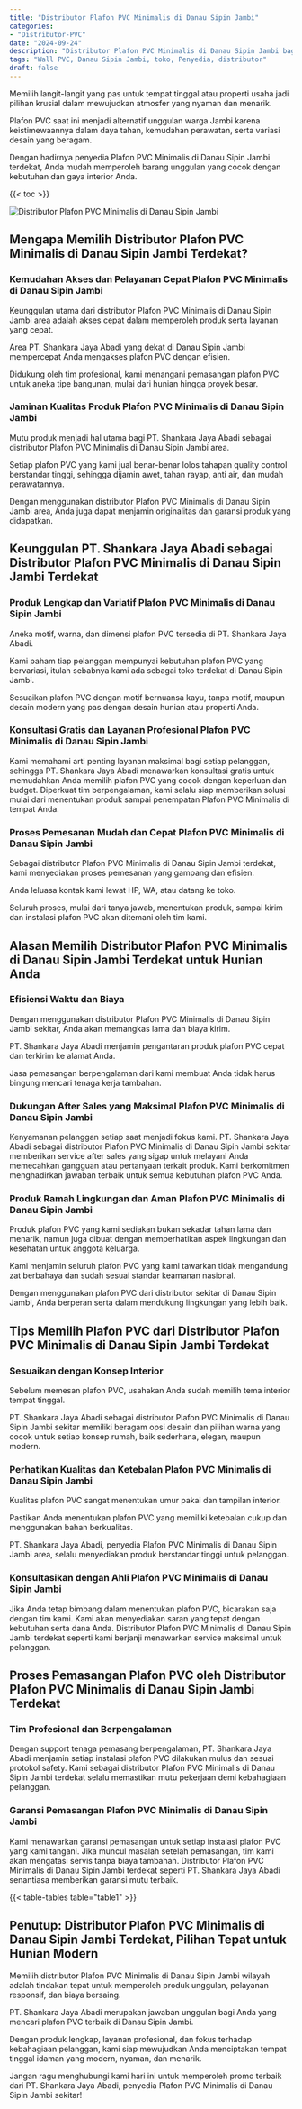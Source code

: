 ```yaml
---
title: "Distributor Plafon PVC Minimalis di Danau Sipin Jambi"
categories: 
- "Distributor-PVC"
date: "2024-09-24"
description: "Distributor Plafon PVC Minimalis di Danau Sipin Jambi bagi hunian, perkantoran, dan toko. Produk unggulan, beragam motif, pilihan warna menarik, dengan layanan instalasi dikerjakan oleh teknisi berpengalaman dan kepastian resmi!|Layanan penjualan Plafon PVC Minimalis di Danau Sipin Jambi bagi keperluan hunian, office, atau toko, dengan produk terbaik dan penempatan oleh tim ahli serta kepastian resmi.|Pilihan Plafon PVC Minimalis di Danau Sipin Jambi yang andal untuk hunian, office, serta gerai, dengan produk berkualitas dan penempatan ditangani oleh teknisi berpengalaman serta garansi resmi.|Penyediaan Plafon PVC Minimalis di Danau Sipin Jambi untuk tempat tinggal, kantor, serta ritel, dengan material terbaik dan instalasi ditangani oleh tim ahli, dilengkapi beserta kepastian resmi.}"
tags: "Wall PVC, Danau Sipin Jambi, toko, Penyedia, distributor"
draft: false
---
```


Memilih langit-langit yang pas untuk tempat tinggal atau properti usaha jadi pilihan krusial dalam mewujudkan atmosfer yang nyaman dan menarik.

Plafon PVC saat ini menjadi alternatif unggulan warga Jambi karena keistimewaannya dalam daya tahan, kemudahan perawatan, serta variasi desain yang beragam.

Dengan hadirnya penyedia Plafon PVC Minimalis di Danau Sipin Jambi terdekat, Anda mudah memperoleh barang unggulan yang cocok dengan kebutuhan dan gaya interior Anda.

{{< toc >}}

![Distributor Plafon PVC Minimalis di Danau Sipin Jambi](/images/Distributor-PVC/Distributor-Plafon-PVC-Minimalis-di-Danau-Sipin-Jambi.png)


## Mengapa Memilih Distributor Plafon PVC Minimalis di Danau Sipin Jambi Terdekat?

### Kemudahan Akses dan Pelayanan Cepat Plafon PVC Minimalis di Danau Sipin Jambi

Keunggulan utama dari distributor Plafon PVC Minimalis di Danau Sipin Jambi area adalah akses cepat dalam memperoleh produk serta layanan yang cepat.

Area PT. Shankara Jaya Abadi yang dekat di Danau Sipin Jambi mempercepat Anda mengakses plafon PVC dengan efisien.

Didukung oleh tim profesional, kami menangani pemasangan plafon PVC untuk aneka tipe bangunan, mulai dari hunian hingga proyek besar.

### Jaminan Kualitas Produk Plafon PVC Minimalis di Danau Sipin Jambi

Mutu produk menjadi hal utama bagi PT. Shankara Jaya Abadi sebagai distributor Plafon PVC Minimalis di Danau Sipin Jambi area.

Setiap plafon PVC yang kami jual benar-benar lolos tahapan quality control berstandar tinggi, sehingga dijamin awet, tahan rayap, anti air, dan mudah perawatannya.

Dengan menggunakan distributor Plafon PVC Minimalis di Danau Sipin Jambi area, Anda juga dapat menjamin originalitas dan garansi produk yang didapatkan.

## Keunggulan PT. Shankara Jaya Abadi sebagai Distributor Plafon PVC Minimalis di Danau Sipin Jambi Terdekat

### Produk Lengkap dan Variatif Plafon PVC Minimalis di Danau Sipin Jambi

Aneka motif, warna, dan dimensi plafon PVC tersedia di PT. Shankara Jaya Abadi.

Kami paham tiap pelanggan mempunyai kebutuhan plafon PVC yang bervariasi, itulah sebabnya kami ada sebagai toko terdekat di Danau Sipin Jambi.

Sesuaikan plafon PVC dengan motif bernuansa kayu, tanpa motif, maupun desain modern yang pas dengan desain hunian atau properti Anda.

### Konsultasi Gratis dan Layanan Profesional Plafon PVC Minimalis di Danau Sipin Jambi

Kami memahami arti penting layanan maksimal bagi setiap pelanggan, sehingga PT. Shankara Jaya Abadi menawarkan konsultasi gratis untuk memudahkan Anda memilih plafon PVC yang cocok dengan keperluan dan budget. Diperkuat tim berpengalaman, kami selalu siap memberikan solusi mulai dari menentukan produk sampai penempatan Plafon PVC Minimalis di tempat Anda.

### Proses Pemesanan Mudah dan Cepat Plafon PVC Minimalis di Danau Sipin Jambi

Sebagai distributor Plafon PVC Minimalis di Danau Sipin Jambi terdekat, kami menyediakan proses pemesanan yang gampang dan efisien.

Anda leluasa kontak kami lewat HP, WA, atau datang ke toko.

Seluruh proses, mulai dari tanya jawab, menentukan produk, sampai kirim dan instalasi plafon PVC akan ditemani oleh tim kami.

## Alasan Memilih Distributor Plafon PVC Minimalis di Danau Sipin Jambi Terdekat untuk Hunian Anda

### Efisiensi Waktu dan Biaya

Dengan menggunakan distributor Plafon PVC Minimalis di Danau Sipin Jambi sekitar, Anda akan memangkas lama dan biaya kirim.

PT. Shankara Jaya Abadi menjamin pengantaran produk plafon PVC cepat dan terkirim ke alamat Anda.

Jasa pemasangan berpengalaman dari kami membuat Anda tidak harus bingung mencari tenaga kerja tambahan.

### Dukungan After Sales yang Maksimal Plafon PVC Minimalis di Danau Sipin Jambi

Kenyamanan pelanggan setiap saat menjadi fokus kami. PT. Shankara Jaya Abadi sebagai distributor Plafon PVC Minimalis di Danau Sipin Jambi sekitar memberikan service after sales yang sigap untuk melayani Anda memecahkan gangguan atau pertanyaan terkait produk. Kami berkomitmen menghadirkan jawaban terbaik untuk semua kebutuhan plafon PVC Anda.

### Produk Ramah Lingkungan dan Aman Plafon PVC Minimalis di Danau Sipin Jambi

Produk plafon PVC yang kami sediakan bukan sekadar tahan lama dan menarik, namun juga dibuat dengan memperhatikan aspek lingkungan dan kesehatan untuk anggota keluarga.

Kami menjamin seluruh plafon PVC yang kami tawarkan tidak mengandung zat berbahaya dan sudah sesuai standar keamanan nasional.

Dengan menggunakan plafon PVC dari distributor sekitar di Danau Sipin Jambi, Anda berperan serta dalam mendukung lingkungan yang lebih baik.

## Tips Memilih Plafon PVC dari Distributor Plafon PVC Minimalis di Danau Sipin Jambi Terdekat

### Sesuaikan dengan Konsep Interior

Sebelum memesan plafon PVC, usahakan Anda sudah memilih tema interior tempat tinggal.

PT. Shankara Jaya Abadi sebagai distributor Plafon PVC Minimalis di Danau Sipin Jambi sekitar memiliki beragam opsi desain dan pilihan warna yang cocok untuk setiap konsep rumah, baik sederhana, elegan, maupun modern.

### Perhatikan Kualitas dan Ketebalan Plafon PVC Minimalis di Danau Sipin Jambi

Kualitas plafon PVC sangat menentukan umur pakai dan tampilan interior.

Pastikan Anda menentukan plafon PVC yang memiliki ketebalan cukup dan menggunakan bahan berkualitas.

PT. Shankara Jaya Abadi, penyedia Plafon PVC Minimalis di Danau Sipin Jambi area, selalu menyediakan produk berstandar tinggi untuk pelanggan.

### Konsultasikan dengan Ahli Plafon PVC Minimalis di Danau Sipin Jambi

Jika Anda tetap bimbang dalam menentukan plafon PVC, bicarakan saja dengan tim kami. Kami akan menyediakan saran yang tepat dengan kebutuhan serta dana Anda. Distributor Plafon PVC Minimalis di Danau Sipin Jambi terdekat seperti kami berjanji menawarkan service maksimal untuk pelanggan.

## Proses Pemasangan Plafon PVC oleh Distributor Plafon PVC Minimalis di Danau Sipin Jambi Terdekat

### Tim Profesional dan Berpengalaman

Dengan support tenaga pemasang berpengalaman, PT. Shankara Jaya Abadi menjamin setiap instalasi plafon PVC dilakukan mulus dan sesuai protokol safety. Kami sebagai distributor Plafon PVC Minimalis di Danau Sipin Jambi terdekat selalu memastikan mutu pekerjaan demi kebahagiaan pelanggan.

### Garansi Pemasangan Plafon PVC Minimalis di Danau Sipin Jambi

Kami menawarkan garansi pemasangan untuk setiap instalasi plafon PVC yang kami tangani. Jika muncul masalah setelah pemasangan, tim kami akan mengatasi servis tanpa biaya tambahan. Distributor Plafon PVC Minimalis di Danau Sipin Jambi terdekat seperti PT. Shankara Jaya Abadi senantiasa memberikan garansi mutu terbaik.

{{< table-tables table="table1" >}}

## Penutup: Distributor Plafon PVC Minimalis di Danau Sipin Jambi Terdekat, Pilihan Tepat untuk Hunian Modern

Memilih distributor Plafon PVC Minimalis di Danau Sipin Jambi wilayah adalah tindakan tepat untuk memperoleh produk unggulan, pelayanan responsif, dan biaya bersaing.

PT. Shankara Jaya Abadi merupakan jawaban unggulan bagi Anda yang mencari plafon PVC terbaik di Danau Sipin Jambi.

Dengan produk lengkap, layanan profesional, dan fokus terhadap kebahagiaan pelanggan, kami siap mewujudkan Anda menciptakan tempat tinggal idaman yang modern, nyaman, dan menarik.

Jangan ragu menghubungi kami hari ini untuk memperoleh promo terbaik dari PT. Shankara Jaya Abadi, penyedia Plafon PVC Minimalis di Danau Sipin Jambi sekitar!